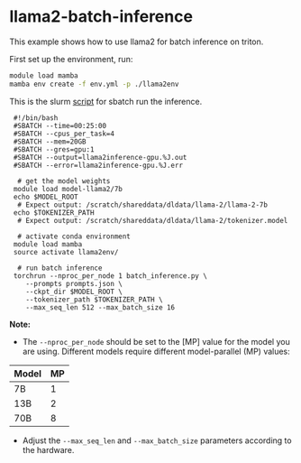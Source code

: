 # llama2-batch-inference

This example shows how to use llama2 for batch inference on triton.

First set up the environment, run:

```sh
module load mamba
mamba env create -f env.yml -p ./llama2env
```

This is the slurm [script](./batch_inference.sh) for sbatch run the inference.

```slurm
 #!/bin/bash
 #SBATCH --time=00:25:00
 #SBATCH --cpus_per_task=4
 #SBATCH --mem=20GB
 #SBATCH --gres=gpu:1
 #SBATCH --output=llama2inference-gpu.%J.out
 #SBATCH --error=llama2inference-gpu.%J.err

  # get the model weights
 module load model-llama2/7b
 echo $MODEL_ROOT
  # Expect output: /scratch/shareddata/dldata/llama-2/llama-2-7b
 echo $TOKENIZER_PATH
  # Expect output: /scratch/shareddata/dldata/llama-2/tokenizer.model
  
  # activate conda environment
 module load mamba
 source activate llama2env/

  # run batch inference
 torchrun --nproc_per_node 1 batch_inference.py \
    --prompts prompts.json \
    --ckpt_dir $MODEL_ROOT \
    --tokenizer_path $TOKENIZER_PATH \
    --max_seq_len 512 --max_batch_size 16
```
**Note:**
- The `--nproc_per_node` should be set to the [MP] value for the model you are using. Different models require different model-parallel (MP) values:

|  Model | MP |
|--------|----|
| 7B     | 1  |
| 13B    | 2  |
| 70B    | 8  |
- Adjust the `--max_seq_len` and `--max_batch_size` parameters according to the hardware.

